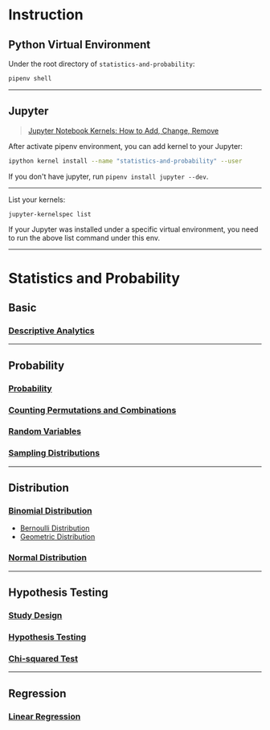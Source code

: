 # Instruction

## Python Virtual Environment

Under the root directory of `statistics-and-probability`:

```sh
pipenv shell
```

---

## Jupyter

> [Jupyter Notebook Kernels: How to Add, Change, Remove](https://queirozf.com/entries/jupyter-kernels-how-to-add-change-remove)

After activate pipenv environment, you can add kernel to your Jupyter:

```sh
ipython kernel install --name "statistics-and-probability" --user
```

If you don't have jupyter, run `pipenv install jupyter --dev`.

---

List your kernels:

```sh
jupyter-kernelspec list
```

If your Jupyter was installed under a specific virtual environment, you need to run the above list command under this env.

---

# Statistics and Probability

## Basic

### [Descriptive Analytics](./descriptive_analytics.ipynb)

---

## Probability

### [Probability](./probability.ipynb)

### [Counting Permutations and Combinations](/.counting_permutations_and_combinations.ipynb)

### [Random Variables](./random_variables.ipynb)

### [Sampling Distributions](./smapling_distributions.ipynb)

---

## Distribution

### [Binomial Distribution](./binomial_distribution.ipynb)

- [Bernoulli Distribution](./normal_distribution.ipynb)
- [Geometric Distribution](./normal_distribution.ipynb)

### [Normal Distribution](./normal_distribution.ipynb)

---

## Hypothesis Testing

### [Study Design](./study_design.ipynb)

### [Hypothesis Testing](./hypothesis_testing.ipynb)

### [Chi-squared Test](./chi-squared_test.ipynb)

---

## Regression

### [Linear Regression](./linear_regression.ipynb)
